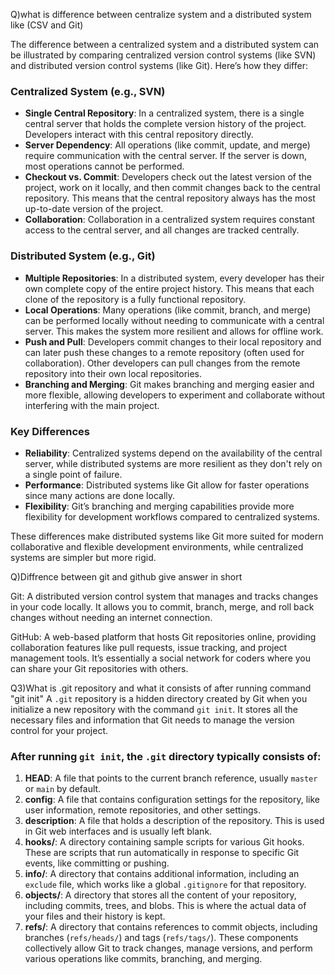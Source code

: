 Q)what is difference between centralize system and a distributed system like (CSV and Git)

The difference between a centralized system and a distributed system can be illustrated by comparing centralized version control systems (like SVN) and distributed version control systems (like Git). Here’s how they differ:

### Centralized System (e.g., SVN)
- **Single Central Repository**: In a centralized system, there is a single central server that holds the complete version history of the project. Developers interact with this central repository directly.
- **Server Dependency**: All operations (like commit, update, and merge) require communication with the central server. If the server is down, most operations cannot be performed.
- **Checkout vs. Commit**: Developers check out the latest version of the project, work on it locally, and then commit changes back to the central repository. This means that the central repository always has the most up-to-date version of the project.
- **Collaboration**: Collaboration in a centralized system requires constant access to the central server, and all changes are tracked centrally.

### Distributed System (e.g., Git)
- **Multiple Repositories**: In a distributed system, every developer has their own complete copy of the entire project history. This means that each clone of the repository is a fully functional repository.
- **Local Operations**: Many operations (like commit, branch, and merge) can be performed locally without needing to communicate with a central server. This makes the system more resilient and allows for offline work.
- **Push and Pull**: Developers commit changes to their local repository and can later push these changes to a remote repository (often used for collaboration). Other developers can pull changes from the remote repository into their own local repositories.
- **Branching and Merging**: Git makes branching and merging easier and more flexible, allowing developers to experiment and collaborate without interfering with the main project.

### Key Differences
- **Reliability**: Centralized systems depend on the availability of the central server, while distributed systems are more resilient as they don't rely on a single point of failure.
- **Performance**: Distributed systems like Git allow for faster operations since many actions are done locally.
- **Flexibility**: Git’s branching and merging capabilities provide more flexibility for development workflows compared to centralized systems.

These differences make distributed systems like Git more suited for modern collaborative and flexible development environments, while centralized systems are simpler but more rigid.

Q)Diffrence between git and github give answer in short

Git: A distributed version control system that manages and tracks changes in your code locally. It allows you to commit, branch, merge, and roll back changes without needing an internet connection.

GitHub: A web-based platform that hosts Git repositories online, providing collaboration features like pull requests, issue tracking, and project management tools. It’s essentially a social network for coders where you can share your Git repositories with others.



Q3)What is .git repository and what it consists of after running command "git init"
A `.git` repository is a hidden directory created by Git when you initialize a new repository with the command `git init`. It stores all the necessary files and information that Git needs to manage the version control for your project.

### After running `git init`, the `.git` directory typically consists of:

1. **HEAD**: A file that points to the current branch reference, usually `master` or `main` by default.
2. **config**: A file that contains configuration settings for the repository, like user information, remote repositories, and other settings.
3. **description**: A file that holds a description of the repository. This is used in Git web interfaces and is usually left blank.
4. **hooks/**: A directory containing sample scripts for various Git hooks. These are scripts that run automatically in response to specific Git events, like committing or pushing.
5. **info/**: A directory that contains additional information, including an `exclude` file, which works like a global `.gitignore` for that repository.
6. **objects/**: A directory that stores all the content of your repository, including commits, trees, and blobs. This is where the actual data of your files and their history is kept.
7. **refs/**: A directory that contains references to commit objects, including branches (`refs/heads/`) and tags (`refs/tags/`).
These components collectively allow Git to track changes, manage versions, and perform various operations like commits, branching, and merging.
